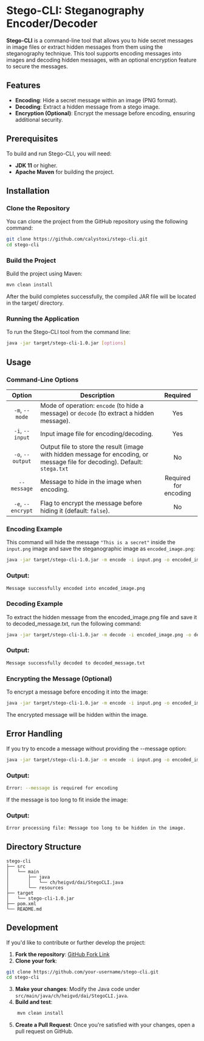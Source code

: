 # Stego-CLI: Steganography Encoder/Decoder

**Stego-CLI** is a command-line tool that allows you to hide secret messages in image files or extract hidden messages from them using the steganography technique. This tool supports encoding messages into images and decoding hidden messages, with an optional encryption feature to secure the messages.

## Features

- **Encoding**: Hide a secret message within an image (PNG format).
- **Decoding**: Extract a hidden message from a stego image.
- **Encryption (Optional)**: Encrypt the message before encoding, ensuring additional security.

## Prerequisites

To build and run Stego-CLI, you will need:

- **JDK 11** or higher.
- **Apache Maven** for building the project.

## Installation

### Clone the Repository

You can clone the project from the GitHub repository using the following command:

```bash
git clone https://github.com/calystoxi/stego-cli.git
cd stego-cli
```
### Build the Project

Build the project using Maven:

```bash
mvn clean install
```
After the build completes successfully, the compiled JAR file will be located in the target/ directory.

### Running the Application

To run the Stego-CLI tool from the command line:

```bash
java -jar target/stego-cli-1.0.jar [options]
```

## Usage

### Command-Line Options

|      Option       | Description                                                                                      |        Required        |
|:------------:|--------------------------------------------------------------------------------------------------|:----------------------:|
|  `-m`, `--mode`   | Mode of operation: `encode` (to hide a message) or `decode` (to extract a hidden message).        |          Yes           |
|  `-i`, `--input`  | Input image file for encoding/decoding.                                                           |          Yes           |
| `-o`, `--output`  | Output file to store the result (image with hidden message for encoding, or message file for decoding). Default: `stega.txt` |           No           |
|    `--message`    | Message to hide in the image when encoding.                                                       | Required for encoding  |
| `-e`, `--encrypt` | Flag to encrypt the message before hiding it (default: `false`).                                  |           No           |

### Encoding Example

This command will hide the message `"This is a secret"` inside the `input.png` image and save the steganographic image as `encoded_image.png`:

```bash
java -jar target/stego-cli-1.0.jar -m encode -i input.png -o encoded_image.png --message "This is a secret" -e
```

### Output:
```bash
Message successfully encoded into encoded_image.png
```
### Decoding Example

To extract the hidden message from the encoded_image.png file and save it to decoded_message.txt, run the following command:

```bash
java -jar target/stego-cli-1.0.jar -m decode -i encoded_image.png -o decoded_message.txt
```
### Output:

```bash
Message successfully decoded to decoded_message.txt
```
### Encrypting the Message (Optional)

To encrypt a message before encoding it into the image:

```bash
java -jar target/stego-cli-1.0.jar -m encode -i input.png -o encoded_image.png --message "Secret message" -e
```
The encrypted message will be hidden within the image.
## Error Handling

If you try to encode a message without providing the --message option:
```bash
java -jar target/stego-cli-1.0.jar -m encode -i input.png -o encoded_image.png
```
### Output:
```bash
Error: --message is required for encoding
```
If the message is too long to fit inside the image:
### Output:
```bash
Error processing file: Message too long to be hidden in the image.
```
## Directory Structure

```text
stego-cli
├── src
│   └── main
│       ├── java
│       │   └── ch/heigvd/dai/StegoCLI.java
│       └── resources
├── target
│   └── stego-cli-1.0.jar
├── pom.xml
└── README.md
```
## Development

If you'd like to contribute or further develop the project:

1. **Fork the repository**: [GitHub Fork Link](https://github.com/your-username/stego-cli/fork)
2. **Clone your fork**:

```bash
git clone https://github.com/your-username/stego-cli.git
cd stego-cli
```

3. **Make your changes**: Modify the Java code under `src/main/java/ch/heigvd/dai/StegoCLI.java`.
4. **Build and test**:

```bash
    mvn clean install
```

5. **Create a Pull Request**: Once you're satisfied with your changes, open a pull request on GitHub.

